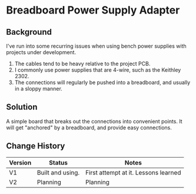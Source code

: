 # Breadboard Power Supply Adapter

## Background
I've run into some recurring issues when using bench power supplies with projects under development.  
1. The cables tend to be heavy relative to the project PCB.  
2. I commonly use power supplies that are 4-wire, such as the Keithley 2302.
3. The connections will regularly be pushed into a breadboard, and usually in a sloppy manner.

## Solution
A simple board that breaks out the connections into convenient points.  It will get "anchored" by a breadboard, and provide easy connections.

## Change History

| Version | Status | Notes |
| ------- | ------ | ----- |
| V1      | Built and using.  | First attempt at it.  Lessons learned |
| V2      | Planning | Planning |

